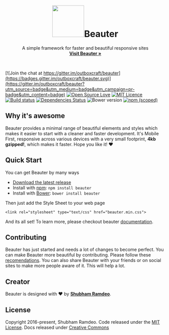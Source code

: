 <p align="center">
<h1 align="center"><img src="http://beauter.outboxcraft.com/img/chry.svg" width="100px">Beauter</h1><p align="center">A simple framework for faster and beautiful responsive sites<br>
    <a href="http://beauter.outboxcraft.com"><strong>Visit Beauter &raquo;</strong></a></p>
</p>

<br>

[![Join the chat at https://gitter.im/outboxcraft/beauter](https://badges.gitter.im/outboxcraft/beauter.svg)](https://gitter.im/outboxcraft/beauter?utm_source=badge&utm_medium=badge&utm_campaign=pr-badge&utm_content=badge)
[![Open Source Love](https://badges.frapsoft.com/os/v2/open-source.svg?v=103)](https://github.com/ellerbrock/open-source-badges/)
[![MIT Licence](https://badges.frapsoft.com/os/mit/mit.svg?v=103)](https://opensource.org/licenses/mit-license.php)
[![Build status](https://ci.appveyor.com/api/projects/status/n5k5xkq8odcyxmec?svg=true)](https://ci.appveyor.com/project/ramdeoshubham/beauter)
[![Dependencies Status](https://david-dm.org/outboxcraft/beauter.svg)](https://david-dm.org/outboxcraft/beauter)
![Bower version](https://img.shields.io/bower/v/beauter.svg)
[![npm (scoped)](https://img.shields.io/npm/v/@outboxcraft/beauter.svg)](https://www.npmjs.com/package/@outboxcraft/beauter)

## Why it's awesome

Beauter provides a minimal range of beautiful elements and styles which makes it easier to start with a cleaner and faster development. It's Mobile First, responsive across various devices with a very small footprint, **4kb gzipped!**, which makes it faster. Hope you like it! ♥ 

## Quick Start

You can get Beauter by many ways
- [Download the latest release](https://github.com/outboxcraft/beauter/archive/master.zip)
- Install with [npm](https://www.npmjs.com): `npm install beauter`
- Install with [Bower](https://bower.io): `bower install beauter`

Then just add the Style Sheet to your web page
```
<link rel="stylesheet" type="text/css" href="beauter.min.css">
```
And its all set!
To learn more, please checkout beauter [documentation](http://beauter.outboxcraft.com/docs). 

## Contributing

Beauter has just started and needs a lot of changes to become perfect. You can make Beauter more beautiful by contributing. Please follow these [recomendations](http://beauter.outboxcraft.com/docs/methodology). You can also share Beauter with your friends or on social sites to make more people aware of it. This will help a lot.

## Creator

Beauter is designed with ♥ by **[Shubham Ramdeo](http://ramdeoshubham.com)**.

## License

Copyright 2016-present, Shubham Ramdeo. Code released under the [MIT License](http://beauter.outboxcraft.com/docs/license). Docs released under [Creative Commons](http://beauter.outboxcraft.com/docs/license)
